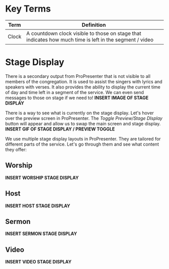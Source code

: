<!-- TITLE: 103 - Stage Display -->
<!-- SUBTITLE: Once we get through this, we'll understand how what we do affects those on stage as well -->

# Key Terms
| Term | Definition |
| --- | --- |
| Clock | A countdown clock visible to those on stage that indicates how much time is left in the segment / video |
# Stage Display
There is a secondary output from ProPresenter that is not visible to all members of the congregation. It is used to assist the singers with lyrics and speakers with verses. It also provides the ability to display the current time of day and time left in a segment of the service. We can even send messages to those on stage if we need to!
**INSERT IMAGE OF STAGE DISPLAY**

There is a way to see what is currently on the stage display. Let's hover over the preview screen in ProPresenter. The _Toggle Preview/Stage DIsplay_ button will appear and allow us to swap the main screen and stage display.
**INSERT GIF OF STAGE DISPLAY / PREVIEW TOGGLE**

We use multiple stage display layouts in ProPresenter. They are tailored for different parts of the service. Let's go through them and see what content they offer:
## Worship
**INSERT WORSHIP STAGE DISPLAY**
## Host
**INSERT HOST STAGE DISPLAY**
## Sermon
**INSERT SERMON STAGE DISPLAY**
## Video
**INSERT VIDEO STAGE DISPLAY**